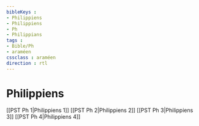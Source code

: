 ```yaml
---
bibleKeys : 
- Philippiens
- Philippiens
- Ph
- Philippians
tags : 
- Bible/Ph
- araméen
cssclass : araméen
direction : rtl
---
```


# Philippiens

[[PST Ph 1|Philippiens 1]]
[[PST Ph 2|Philippiens 2]]
[[PST Ph 3|Philippiens 3]]
[[PST Ph 4|Philippiens 4]]
